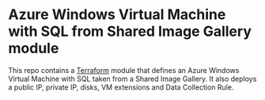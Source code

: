 # Azure Windows Virtual Machine with SQL from Shared Image Gallery module

This repo contains a [Terraform](https://www.terraform.io/) module that defines an Azure Windows Virtual Machine with SQL taken from a Shared Image Gallery. It also deploys a public IP, private IP, disks, VM extensions and Data Collection Rule.